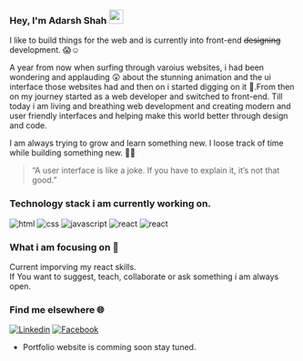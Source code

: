 ### Hey, I'm Adarsh Shah <img src="https://media.giphy.com/media/hvRJCLFzcasrR4ia7z/giphy.gif" width="25px">

I like to build things for the web and is currently into front-end <del>designing</del> development. :scream::relaxed:

A year from now when surfing through varoius websites, i had been wondering and applauding :astonished: about the stunning animation and the ui interface those websites had and then on i started digging on it :runner:.From then on my journey started as a web developer and switched to front-end.
Till today i am living and breathing web development and creating modern and user friendly interfaces and helping make this world better through design and code.

I am always trying to grow and learn something new. I loose track of time while building something new. :muscle::dizzy:

> “A user interface is like a joke. If you have to explain it, it’s not that good.”

### Technology stack i am currently working on.
![html](https://img.shields.io/badge/HTML5-E34F26?style=for-the-badge&logo=html5&logoColor=white)
![css](https://img.shields.io/badge/CSS3-1572B6?style=for-the-badge&logo=css3&logoColor=white)
![javascript](https://img.shields.io/badge/JavaScript-F7DF1E?style=for-the-badge&logo=javascript&logoColor=black)
![react](https://img.shields.io/badge/React-20232A?style=for-the-badge&logo=react&logoColor=61DAFB)
![react](https://img.shields.io/badge/Firebase-000000?style=for-the-badge&logo=firebase&logoColor=FFA611)


### What i am focusing on :telescope:

Current imporving my react skills.<br />
If You want to suggest, teach, collaborate or ask something i am always open.

### Find me elsewhere :globe_with_meridians:
[![Linkedin](https://img.shields.io/badge/LinkedIn-0e76a8?style=for-the-badge&logo=linkedin&logoColor=white)](https://www.linkedin.com/in/adarsh-shah-0a696a14b/)
[![Facebook](https://img.shields.io/badge/Facebook-1877F2?style=for-the-badge&logo=facebook&logoColor=white)](https://www.facebook.com/adarsh.shah.94043/)

- Portfolio website is comming soon stay tuned.
